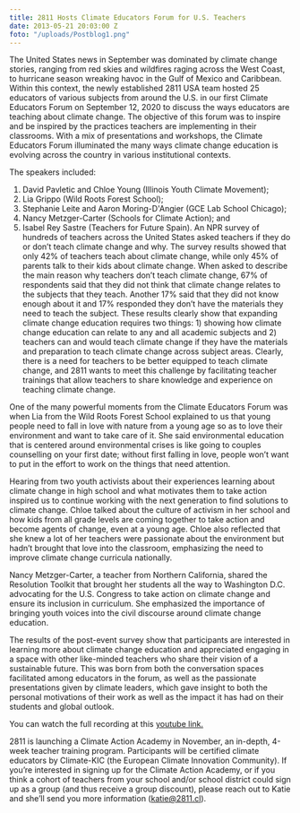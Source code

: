 ```yaml
---
title: 2811 Hosts Climate Educators Forum for U.S. Teachers
date: 2013-05-21 20:03:00 Z
foto: "/uploads/Postblog1.png"
---
```


The United States news in September was dominated by climate change stories, ranging from red skies and wildfires raging across the West Coast, to hurricane season wreaking havoc in the Gulf of Mexico and Caribbean. Within this context, the newly established 2811 USA team hosted 25 educators of various subjects from around the U.S. in our first Climate Educators Forum on September 12, 2020 to discuss the ways educators are teaching about climate change. The objective of this forum was to inspire and be inspired by the practices teachers are implementing in their classrooms. With a mix of presentations and workshops, the Climate Educators Forum illuminated the many ways climate change education is evolving across the country in various institutional contexts.

The speakers included: 
1. David Pavletic and Chloe Young (Illinois Youth Climate Movement); 
2. Lia Grippo (Wild Roots Forest School);
3. Stephanie Leite and Aaron Moring-D'Angier (GCE Lab School Chicago);
4. Nancy Metzger-Carter (Schools for Climate Action); and
5. Isabel Rey Sastre (Teachers for Future Spain).
An NPR survey of hundreds of teachers across the United States asked teachers if they do or don’t teach climate change and why. The survey results showed that only 42% of teachers teach about climate change, while only 45% of parents talk to their kids about climate change. When asked to describe the main reason why teachers don’t teach climate change, 67% of respondents said that they did not think that climate change relates to the subjects that they teach. Another 17% said that they did not know enough about it and 17% responded they don’t have the materials they need to teach the subject. These results clearly show that expanding climate change education requires two things: 1) showing how climate change education can relate to any and all academic subjects and 2) teachers can and would teach climate change if they have the materials and preparation to teach climate change across subject areas. Clearly, there is a need for teachers to be better equipped to teach climate change, and 2811 wants to meet this challenge by facilitating teacher trainings that allow teachers to share knowledge and experience on teaching climate change.

One of the many powerful moments from the Climate Educators Forum was when Lia from the Wild Roots Forest School explained to us that young people need to fall in love with nature from a young age so as to love their environment and want to take care of it. She said environmental education that is centered around environmental crises is like going to couples counselling on your first date; without first falling in love, people won’t want to put in the effort to work on the things that need attention. 

Hearing from two youth activists about their experiences learning about climate change in high school and what motivates them to take action inspired us to continue working with the next generation to find solutions to climate change. Chloe talked about the culture of activism in her school and how kids from all grade levels are coming together to take action and become agents of change, even at a young age. Chloe also reflected that she knew a lot of her teachers were passionate about the environment but hadn’t brought that love into the classroom, emphasizing the need to improve climate change curricula nationally.

Nancy Metzger-Carter, a teacher from Northern California, shared the Resolution Toolkit that brought her students all the way to Washington D.C. advocating for the U.S. Congress to take action on climate change and ensure its inclusion in curriculum. She emphasized the importance of bringing youth voices into the civil discourse around climate change education.

The results of the post-event survey show that participants are interested in learning more about climate change education and appreciated engaging in a space with other like-minded teachers who share their vision of a sustainable future. This was born from both the conversation spaces facilitated among educators in the forum, as well as the passionate presentations given by climate leaders, which gave insight to both the personal motivations of their work as well as the impact it has had on their students and global outlook.

You can watch the full recording at this [youtube link.](https://www.youtube.com/watch?v=RBVJxrkN3tg&feature=youtu.be)

2811 is launching a Climate Action Academy in November, an in-depth, 4-week teacher training program. Participants will be certified climate educators by Climate-KIC (the European Climate Innovation Community). If you’re interested in signing up for the Climate Action Academy, or if you think a cohort of teachers from your school and/or school district could sign up as a group (and thus receive a group discount), please reach out to Katie and she’ll send you more information (katie@2811.cl).
